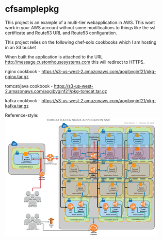 # cfsamplepkg

This project is an example of a multi-tier webapplication in AWS.  This wont work in your AWS account without some modifications to things like the ssl certificate and Route53 URL and Route53 configuration.

This project relies on the following chef-solo cookbooks which I am hosting in an S3 bucket

When built the application is attached to the URL http://message.customhousesystems.com this will redirect to HTTPS.


nginx cookbook -
https://s3-us-west-2.amazonaws.com/aogibvginf21/pkg-nginx.tar.gz

tomcat/java cookbook -
https://s3-us-west-2.amazonaws.com/aogibvginf21/pkg-tomcat.tar.gz

kafka cookbook -
https://s3-us-west-2.amazonaws.com/aogibvginf21/pkg-kafka.tar.gz

Reference-style:
![alt text][diagram]

[diagram]: https://github.com/azcoffeehabit/cfsamplepkg/blob/master/cfsamplepkg.png "Diagram"
